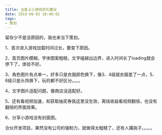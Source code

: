 ```yaml
---
title: 当皇上小游戏优化建议
date: 2019-06-02 16:40:01
tags: 
- 策划
---
```


留存少不是没原因的，我也来当下策划。

1、首次进入游戏加载时间过长，要查下原因。

2、首页图片模糊，字体图案粗糙，文字碰越出边界，进入时间长了loading就会停下了，体验不好。

3、角色图片有点单一，好多只是衣服颜色换下，像3、4级就衣服差了一点，5、6级只是头饰换下，玩的都不好区分。。。。

4、文字图片适配问题，像商店没适配好。

5、还有看视频加速，和获取抽奖券我这里没生效，离线收益看视频翻倍，也没有翻倍的界面效果。

6、分享小游戏没有封面图。

 
合伙开发项目，果然没有公司的强制力，就做得太粗糙了，还有人撂挑子。。。。。